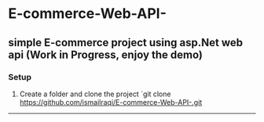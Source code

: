 # E-commerce-Web-API-
simple E-commerce project using  asp.Net web api (Work in Progress, enjoy the demo)
---
### Setup
 
1. Create a folder and clone the project `git clone https://github.com/ismailraqi/E-commerce-Web-API-.git


---
